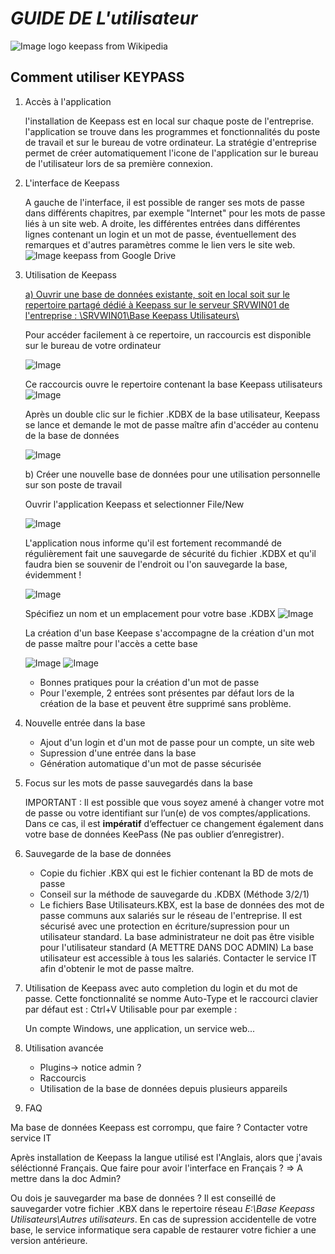# _**GUIDE DE L'utilisateur**_

  ![Image logo keepass from Wikipedia](https://upload.wikimedia.org/wikipedia/commons/thumb/0/07/KeePass_Logo_%282016%29.svg/langfr-110px-KeePass_Logo_%282016%29.svg.png)

  

## Comment utiliser KEYPASS ##

1) Accès à l'application
  
   l'installation de Keepass est en local sur chaque poste de l'entreprise.
   l'application se trouve dans les programmes et fonctionnalités du poste de travail et sur le bureau de votre ordinateur.
   La stratégie d'entreprise permet de créer automatiquement l'icone de l'application sur le bureau de l'utilisateur lors de     sa première connexion.

2) L'interface de Keepass

 
   A gauche de l'interface, il est possible de ranger ses mots de passe dans différents chapitres, par exemple "Internet" pour les mots de passe liés à un site web.
   A droite, les différentes entrées dans différentes lignes contenant un login et un mot de passe, éventuellement des remarques et d'autres paramètres comme le lien vers le site web.
   ![Image keepass from Google Drive](https://drive.google.com/thumbnail?id=1QCBhXlu0WrmuYdOCHxMCL-Td4qOKwZID&sz=w1000 "l'interface de Keepass")
   
   
3) Utilisation de Keepass
   
   <u> a) Ouvrir une base de données existante, soit en local soit sur le repertoire partagé dédié à Keepass sur le serveur SRVWIN01 de l'entreprise : \\SRVWIN01\Base Keepass Utilisateurs\ </u>
   
   Pour accéder facilement à ce repertoire, un raccourcis est disponible sur le bureau de votre ordinateur

   ![Image](https://drive.google.com/thumbnail?id=15Okbp-tWc3vXtqRvKg6pk8MEJZxY9vTI&sz=w1000 "Raccourci vers base keepass utilisateurs sur le serveur SRVWIN01")
   
      Ce raccourcis ouvre le repertoire contenant la base Keepass utilisateurs
      ![Image](https://drive.google.com/thumbnail?id=1FysMkDPz0jko3SCGQhXj-y0rsPRuDtb0&sz=w1000 "Copie écran repertoire contenant la base Keepass utilisateurs") 
  

      Après un double clic sur le fichier .KDBX de la base utilisateur, Keepass se lance et demande le mot de passe maître afin d'accéder au contenu de la base de données

      ![Image](https://drive.google.com/thumbnail?id=12eFCp1rrOZFM9fD8tshOKg3t0zASSv56&sz=w1000 "Ouvrir la base de données avec master key")
  



   
   b) Créer une nouvelle base de données pour une utilisation personnelle sur son poste de travail

   Ouvrir l'application Keepass et selectionner File/New

   ![Image](https://drive.google.com/thumbnail?id=1qluL5oo-ZQ8n-vLHorOlrHbnqhPLHIA0&sz=w1000 "Create database 1")

    L'application nous informe qu'il est fortement recommandé de régulièrement fait une sauvegarde de sécurité du fichier .KDBX et qu'il      faudra bien se souvenir de l'endroit ou l'on sauvegarde la base, évidemment !
   
   ![Image](https://drive.google.com/thumbnail?id=1zdZ5OyO_Rao2TBIfQYb19aZcILITzW92&sz=w1000 "Create database 2")

   Spécifiez un nom et un emplacement pour votre base .KDBX
   ![Image](https://drive.google.com/thumbnail?id=19U5qku5jyNLaPXfKVDk4YH9VtYHo6AKo&sz=w1000 "Emplacemement database")
  

     La création d'un base Keepase s'accompagne de la création d'un mot de passe maître pour l'accès a cette base

    ![Image](https://drive.google.com/thumbnail?id=1_zYvPLGpatuxyX16fkNGgHzj2FG_CuoO&sz=w1000 "Create Master Key")
    ![Image](https://drive.google.com/thumbnail?id=1DmevZG-uNMomAlK75WEZv1J55SDAR-sP&sz=w1000 "Master Key Weak")
   
      
      - Bonnes pratiques pour la création d'un mot de passe
      - Pour l'exemple, 2 entrées sont présentes par défaut lors de la création de la base et peuvent être supprimé sans problème.
   
6) Nouvelle entrée dans la base
   
     - Ajout d'un login et d'un mot de passe pour un compte, un site web
     - Supression d'une entrée dans la base
     - Génération automatique d'un mot de passe sécurisée
  
7) Focus sur les mots de passe sauvegardés dans la base

   IMPORTANT : Il est possible que vous soyez amené à changer votre mot de passe ou votre identifiant sur
l’un(e) de vos comptes/applications. Dans ce cas, il est __impératif__ d‘effectuer ce changement
également dans votre base de données KeePass (Ne pas oublier d’enregistrer).
       
6) Sauvegarde de la base de données

   - Copie du fichier .KBX qui est le fichier contenant la BD de mots de passe
   - Conseil sur la méthode de sauvegarde du .KDBX (Méthode 3/2/1)
   - Le fichiers Base Utilisateurs.KBX, est la base de données des mot de passe communs aux salariés sur le réseau de l'entreprise. Il est sécurisé avec une protection en écriture/supression pour un utilisateur standard.
     La base administrateur ne doit pas être  visible pour l'utilisateur standard (A METTRE DANS DOC ADMIN)
     La base utilisateur est accessible à tous les salariés. Contacter le service IT afin d'obtenir le mot de passe maître.
 
   
7) Utilisation de Keepass avec auto completion du login et du mot de passe.
   Cette fonctionnalité se nomme Auto-Type et le raccourci clavier par défaut est : Ctrl+V
   Utilisable pour par exemple :
   
   Un compte Windows, une application, un service web...
     

  

9) Utilisation avancée

   - Plugins-> notice admin ?
   - Raccourcis
   - Utilisation de la base de données depuis plusieurs appareils
   
10) FAQ

  Ma base de données Keepass est corrompu, que faire ? Contacter votre service IT
  
  Après installation de Keepass la langue utilisé est l'Anglais, alors que j'avais séléctionné Français. Que faire pour avoir   l'interface en Français ? => A mettre dans la doc Admin?

  Ou dois je sauvegarder ma base de données ? Il est conseillé de sauvegarder votre fichier .KBX dans le  repertoire réseau
  *E:\Base Keepass Utilisateurs\Autres utilisateurs*. En cas de supression accidentelle de votre base, le service informatique sera capable de restaurer votre fichier a une version antérieure.
  
  






